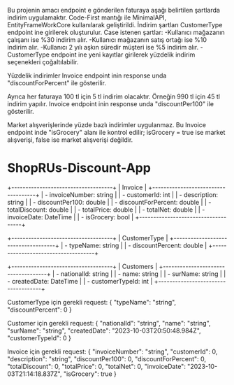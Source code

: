 Bu projenin amacı endpoint e gönderilen faturaya aşağı belirtilen şartlarda indirim uygulamaktır.
Code-First mantığı ile MinimalAPI, EntityFrameWorkCore kullanılarak geliştirildi. 
İndirim şartları CustomerType endpoint ine girilerek oluşturulur. Case istenen şartlar:
-Kullanıcı mağazanın çalışanı ise %30 indirim alır.
-Kullanıcı mağazanın satış ortağı ise %10 indirim alır.
-Kullanıcı 2 yılı aşkın süredir müşteri ise %5 indirim alır.
-CustomerType endpoint ine yeni kayıtlar girilerek yüzdelik indirim seçenekleri çoğaltılabilir.

Yüzdelik indirimler Invoice endpoint inin response unda "discountForPercent" ile gösterilir.

Ayrıca her faturaya 100 tl için 5 tl indirim olacaktır. Örneğin 990 tl için 45 tl indirim yapılır. Invoice endpoint inin response unda "discountPer100" ile gösterilir.

Market alışverişlerinde yüzde bazlı indirimler uygulanmaz. Bu Invoice endpoint inde "isGrocery" alanı ile kontrol edilir; isGrocery = true ise market alışverişi, false ise market alışverişi değildir.

# ShopRUs-Discount-App
+------------------------------------+
|              Invoice               |
+------------------------------------+
| - invoiceNumber: string            |
| - customerId: int                  |
| - description: string              |
| - discountPer100: double           |
| - discountForPercent: double       |
| - totalDiscount: double             |
| - totalPrice: double               |
| - totalNet: double                  |
| - invoiceDate: DateTime            |
| - isGrocery: bool                  |
+------------------------------------+

+------------------------------------+
|           CustomerType             |
+------------------------------------+
| - typeName: string                 |
| - discountPercent: double          |
+------------------------------------+

+------------------------------------+
|             Customers              |
+------------------------------------+
| - nationalId: string               |
| - name: string                     |
| - surName: string                  |
| - createdDate: DateTime            |
| - customerTypeId: int               |
+------------------------------------+


CustomerType için gerekli request:
{
  "typeName": "string",
  "discountPercent": 0
}

Customer için gerekli request:
{
  "nationalId": "string",
  "name": "string",
  "surName": "string",
  "createdDate": "2023-10-03T20:50:48.984Z",
  "customerTypeId": 0
}

Invoice için gerekli request:
{
  "invoiceNumber": "string",
  "customerId": 0,
  "description": "string",
  "discountPer100": 0,
  "discountForPercent": 0,
  "totalDiscount": 0,
  "totalPrice": 0,
  "totalNet": 0,
  "invoiceDate": "2023-10-03T21:14:18.837Z",
  "isGrocery": true
}

